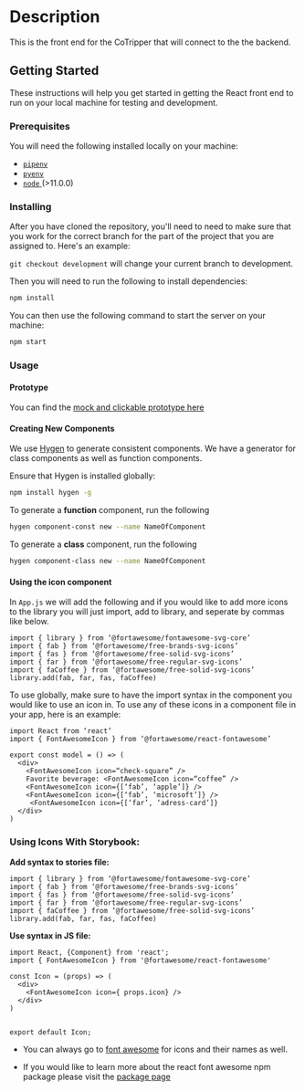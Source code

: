 # Description

This is the front end for the CoTripper that will connect to the the backend.

## Getting Started

These instructions will help you get started in getting the React front end to
run on your local machine for testing and development.

### Prerequisites

You will need the following installed locally on your machine:

- [ `pipenv` ](https://github.com/pypa/pipenv)
- [ `pyenv` ](https://github.com/pyenv/pyenv)
- [ `node` ](https://nodejs.org/en/) (>11.0.0)

### Installing

After you have cloned the repository, you'll need to need to make sure that you
work for the correct branch for the part of the project that you are assigned
to. Here's an example:

`git checkout development` will change your current branch to development.

Then you will need to run the following to install dependencies:

```sh
npm install
```

You can then use the following command to start the server on your machine:

```sh
npm start
```

### Usage

#### Prototype

You can find the [mock and clickable prototype here](https://www.figma.com/file/ggst6OoJWkwaV2DGq4nBzA/CoTripper?node-id=0%3A1)

#### Creating New Components

We use [Hygen]() to generate consistent components. We have a generator for class components as well as function components.

Ensure that Hygen is installed globally:

```sh
npm install hygen -g
```

To generate a **function** component, run the following

```sh
hygen component-const new --name NameOfComponent
```

To generate a **class** component, run the following

```sh
hygen component-class new --name NameOfComponent
```

#### Using the icon component
In `App.js` we will add the following and if you would like to add more icons to the library you will just import, add to library, and seperate by commas like below.
```
import { library } from ‘@fortawesome/fontawesome-svg-core’
import { fab } from ‘@fortawesome/free-brands-svg-icons’
import { fas } from ‘@fortawesome/free-solid-svg-icons’
import { far } from ‘@fortawesome/free-regular-svg-icons’
import { faCoffee } from ‘@fortawesome/free-solid-svg-icons’
library.add(fab, far, fas, faCoffee)
```
To use globally, make sure to have the import syntax in the component you would like to use an icon in. To use any of these icons in a component file in your app, here is an example:
```
import React from ‘react’
import { FontAwesomeIcon } from ‘@fortawesome/react-fontawesome’

export const model = () => (
  <div>
    <FontAwesomeIcon icon=“check-square” />
    Favorite beverage: <FontAwesomeIcon icon=“coffee” />
    <FontAwesomeIcon icon={[‘fab’, ‘apple’]} />
    <FontAwesomeIcon icon={[‘fab’, ‘microsoft’]} />
     <FontAwesomeIcon icon={[‘far’, ‘adress-card’]}
  </div>
)
```
### Using Icons With Storybook:
**Add syntax to stories file:**
```
import { library } from ‘@fortawesome/fontawesome-svg-core’
import { fab } from ‘@fortawesome/free-brands-svg-icons’
import { fas } from ‘@fortawesome/free-solid-svg-icons’
import { far } from ‘@fortawesome/free-regular-svg-icons’
import { faCoffee } from ‘@fortawesome/free-solid-svg-icons’
library.add(fab, far, fas, faCoffee)
```

**Use syntax in JS file:**
```
import React, {Component} from 'react';
import { FontAwesomeIcon } from '@fortawesome/react-fontawesome'

const Icon = (props) => (
  <div>
    <FontAwesomeIcon icon={ props.icon} />
  </div>
)


export default Icon;
```

- You can always go to [font awesome](https://fontawesome.com/) for icons and their names as well.

- If you would like to learn more about the react font awesome npm package please visit the [package page](https://www.npmjs.com/package/@fortawesome/react-fontawesome)